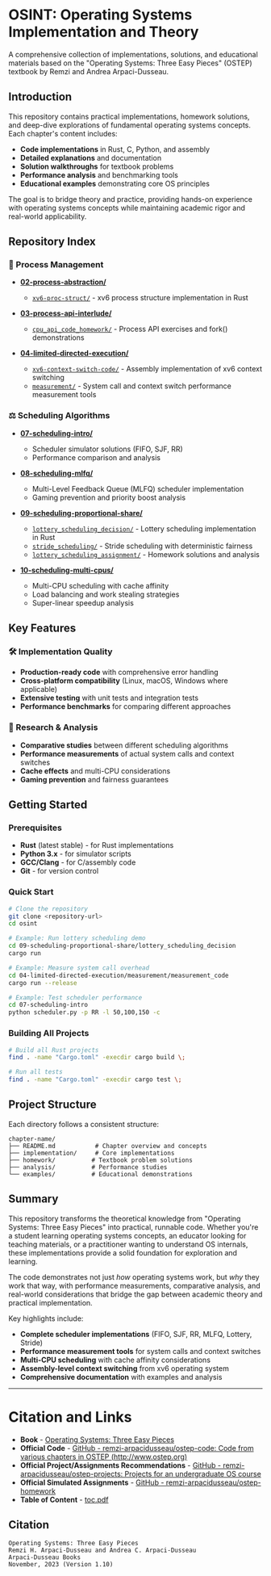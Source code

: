 # OSINT: Operating Systems Implementation and Theory

A comprehensive collection of implementations, solutions, and educational materials based on the "Operating Systems: Three Easy Pieces" (OSTEP) textbook by Remzi and Andrea Arpaci-Dusseau.

## Introduction

This repository contains practical implementations, homework solutions, and deep-dive explorations of fundamental operating systems concepts. Each chapter's content includes:

- **Code implementations** in Rust, C, Python, and assembly
- **Detailed explanations** and documentation  
- **Solution walkthroughs** for textbook problems
- **Performance analysis** and benchmarking tools
- **Educational examples** demonstrating core OS principles

The goal is to bridge theory and practice, providing hands-on experience with operating systems concepts while maintaining academic rigor and real-world applicability.

## Repository Index

### 📖 Process Management
- **[02-process-abstraction/](./02-process-abstraction/)**
  - [`xv6-proc-struct/`](./02-process-abstraction/xv6-proc-struct/) - xv6 process structure implementation in Rust
  
- **[03-process-api-interlude/](./03-process-api-interlude/)**
  - [`cpu_api_code_homework/`](./03-process-api-interlude/cpu_api_code_homework/) - Process API exercises and fork() demonstrations

- **[04-limited-directed-execution/](./04-limited-directed-execution/)**
  - [`xv6-context-switch-code/`](./04-limited-directed-execution/xv6-context-switch-code/) - Assembly implementation of xv6 context switching
  - [`measurement/`](./04-limited-directed-execution/measurement/) - System call and context switch performance measurement tools

### ⚖️ Scheduling Algorithms  
- **[07-scheduling-intro/](./07-scheduling-intro/)**
  - Scheduler simulator solutions (FIFO, SJF, RR)
  - Performance comparison and analysis

- **[08-scheduling-mlfq/](./08-scheduling-mlfq/)**
  - Multi-Level Feedback Queue (MLFQ) scheduler implementation
  - Gaming prevention and priority boost analysis

- **[09-scheduling-proportional-share/](./09-scheduling-proportional-share/)**
  - [`lottery_scheduling_decision/`](./09-scheduling-proportional-share/lottery_scheduling_decision/) - Lottery scheduling implementation in Rust
  - [`stride_scheduling/`](./09-scheduling-proportional-share/stride_scheduling/) - Stride scheduling with deterministic fairness
  - [`lottery_scheduling_assignment/`](./09-scheduling-proportional-share/lottery_scheduling_assignment/) - Homework solutions and analysis

- **[10-scheduling-multi-cpus/](./10-scheduling-multi-cpus/)**
  - Multi-CPU scheduling with cache affinity
  - Load balancing and work stealing strategies
  - Super-linear speedup analysis

## Key Features

### 🛠️ Implementation Quality
- **Production-ready code** with comprehensive error handling
- **Cross-platform compatibility** (Linux, macOS, Windows where applicable)
- **Extensive testing** with unit tests and integration tests
- **Performance benchmarks** for comparing different approaches


### 🔬 Research & Analysis
- **Comparative studies** between different scheduling algorithms
- **Performance measurements** of actual system calls and context switches
- **Cache effects** and multi-CPU considerations
- **Gaming prevention** and fairness guarantees

## Getting Started

### Prerequisites
- **Rust** (latest stable) - for Rust implementations
- **Python 3.x** - for simulator scripts
- **GCC/Clang** - for C/assembly code
- **Git** - for version control

### Quick Start
```bash
# Clone the repository
git clone <repository-url>
cd osint

# Example: Run lottery scheduling demo
cd 09-scheduling-proportional-share/lottery_scheduling_decision
cargo run

# Example: Measure system call overhead
cd 04-limited-directed-execution/measurement/measurement_code
cargo run --release

# Example: Test scheduler performance
cd 07-scheduling-intro
python scheduler.py -p RR -l 50,100,150 -c
```

### Building All Projects
```bash
# Build all Rust projects
find . -name "Cargo.toml" -execdir cargo build \;

# Run all tests
find . -name "Cargo.toml" -execdir cargo test \;
```

## Project Structure

Each directory follows a consistent structure:
```
chapter-name/
├── README.md           # Chapter overview and concepts
├── implementation/     # Core implementations
├── homework/          # Textbook problem solutions  
├── analysis/          # Performance studies
└── examples/          # Educational demonstrations
```


## Summary

This repository transforms the theoretical knowledge from "Operating Systems: Three Easy Pieces" into practical, runnable code. Whether you're a student learning operating systems concepts, an educator looking for teaching materials, or a practitioner wanting to understand OS internals, these implementations provide a solid foundation for exploration and learning.

The code demonstrates not just *how* operating systems work, but *why* they work that way, with performance measurements, comparative analysis, and real-world considerations that bridge the gap between academic theory and practical implementation.

Key highlights include:
- **Complete scheduler implementations** (FIFO, SJF, RR, MLFQ, Lottery, Stride)
- **Performance measurement tools** for system calls and context switches
- **Multi-CPU scheduling** with cache affinity considerations
- **Assembly-level context switching** from xv6 operating system
- **Comprehensive documentation** with examples and analysis

---

# Citation and Links

- **Book** - [Operating Systems: Three Easy Pieces](https://pages.cs.wisc.edu/~remzi/OSTEP/)
- **Official Code** - [GitHub - remzi-arpacidusseau/ostep-code: Code from various chapters in OSTEP (http://www.ostep.org)](https://github.com/remzi-arpacidusseau/ostep-code)
- **Official Project/Assignments Recommendations** - [GitHub - remzi-arpacidusseau/ostep-projects: Projects for an undergraduate OS course](https://github.com/remzi-arpacidusseau/ostep-projects)
- **Official Simulated Assignments** - [GitHub - remzi-arpacidusseau/ostep-homework](https://github.com/remzi-arpacidusseau/ostep-homework)
- **Table of Content** - [toc.pdf](https://pages.cs.wisc.edu/~remzi/OSTEP/toc.pdf)

## Citation

```
Operating Systems: Three Easy Pieces
Remzi H. Arpaci-Dusseau and Andrea C. Arpaci-Dusseau  
Arpaci-Dusseau Books  
November, 2023 (Version 1.10)
```
